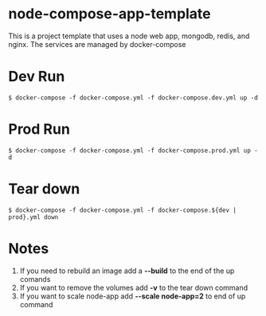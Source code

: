 # node-compose-app-template

This is a project template that uses a node web app, mongodb, redis, and nginx.
The services are managed by docker-compose

# Dev Run
```
$ docker-compose -f docker-compose.yml -f docker-compose.dev.yml up -d
```

# Prod Run
```
$ docker-compose -f docker-compose.yml -f docker-compose.prod.yml up -d
```

# Tear down
```
$ docker-compose -f docker-compose.yml -f docker-compose.${dev | prod}.yml down
```
# Notes
1. If you need to rebuild an image add a **--build** to the end of the up comands
2. If you want to remove the volumes add **-v** to the tear down command
3. If you want to scale node-app add **--scale node-app=2** to end of up command




